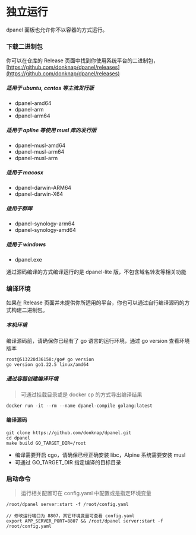 # 独立运行

dpanel 面板也允许你不以容器的方式运行。

### 下载二进制包

你可以在仓库的 Release 页面中找到你使用系统平台的二进制包，[https://github.com/donknap/dpanel/releases](https://github.com/donknap/dpanel/releases)

##### 适用于 ubuntu, centos 等主流发行版

- dpanel-amd64 
- dpanel-arm
- dpanel-arm64

##### 适用于 apline 等使用 musl 库的发行版 
- dpanel-musl-amd64
- dpanel-musl-arm64
- dpanel-musl-arm

##### 适用于 macosx 

- dpanel-darwin-ARM64
- dpanel-darwin-X64

##### 适用于群晖

- dpanel-synology-arm64 
- dpanel-synology-amd64 

##### 适用于 windows

- dpanel.exe 

通过源码编译的方式编译运行的是 dpanel-lite 版，不包含域名转发等相关功能

### 编译环境

如果在 Release 页面并未提供你所适用的平台，你也可以通过自行编译源码的方式构建二进制包。

##### 本机环境

编译源码前，请确保你已经有了 go 语言的运行环境，通过 go version 查看环境版本

```
root@513220d36158:/go# go version
go version go1.22.5 linux/amd64
```

##### 通过容器创建编译环境

> 可通过挂载目录或是 docker cp 的方式导出编译结果

```
docker run -it --rm --name dpanel-compile golang:latest
```

#### 编译源码

```
git clone https://github.com/donknap/dpanel.git
cd dpanel
make build GO_TARGET_DIR=/root
```

- 编译需要开启 cgo，请确保已经正确安装 libc，Alpine 系统需要安装 musl
- 可通过 GO_TARGET_DIR 指定编译的目标目录

### 启动命令

> 运行相关配置可在 config.yaml 中配置或是指定环境变量

```
/root/dpanel server:start -f /root/config.yaml
```

```
// 修改运行端口为 8807，其它环境变量可查看 config.yaml 
export APP_SERVER_PORT=8807 && /root/dpanel server:start -f /root/config.yaml
```
